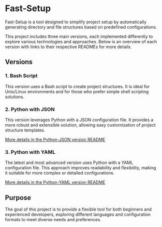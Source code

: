 # Fast-Setup

Fast-Setup is a tool designed to simplify project setup by automatically generating directory and file structures based on predefined configurations.

This project includes three main versions, each implemented differently to explore various technologies and approaches. Below is an overview of each version with links to their respective READMEs for more details.

## Versions

### 1. Bash Script

This version uses a Bash script to create project structures. It is ideal for Unix/Linux environments and for those who prefer simple shell scripting solutions.

### 2. Python with JSON

This version leverages Python with a JSON configuration file. It provides a more robust and extensible solution, allowing easy customization of project structure templates.

[More details in the Python-JSON version README](v2-python-json/README.md)

### 3. Python with YAML

The latest and most advanced version uses Python with a YAML configuration file. This approach improves readability and flexibility, making it suitable for more complex or detailed configurations.

[More details in the Python-YAML version README](v3-python-yaml/README.md)

## Purpose

The goal of this project is to provide a flexible tool for both beginners and experienced developers, exploring different languages and configuration formats to meet diverse needs and preferences.